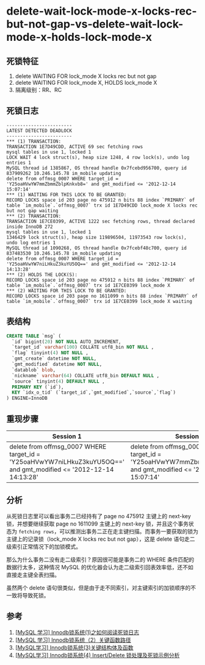 delete-wait-lock-mode-x-locks-rec-but-not-gap-vs-delete-wait-lock-mode-x-holds-lock-mode-x
===

## 死锁特征

1. delete WAITING FOR lock_mode X locks rec but not gap
2. delete WAITING FOR lock_mode X, HOLDS lock_mode X
3. 隔离级别：RR、RC

## 死锁日志

```
------------------------
LATEST DETECTED DEADLOCK
------------------------
*** (1) TRANSACTION:
TRANSACTION 1E7D49CDD, ACTIVE 69 sec fetching rows
mysql tables in use 1, locked 1
LOCK WAIT 4 lock struct(s), heap size 1248, 4 row lock(s), undo log entries 1
MySQL thread id 1385867, OS thread handle 0x7fcebd956700, query id 837909262 10.246.145.78 im_mobile updating
delete from offmsg_0007 WHERE target_id = 'Y25oaHVwYW7mmZbmmZblpKnkvb8=' and gmt_modified <= '2012-12-14 15:07:14'
*** (1) WAITING FOR THIS LOCK TO BE GRANTED:
RECORD LOCKS space id 203 page no 475912 n bits 88 index `PRIMARY` of table `im_mobile`.`offmsg_0007` trx id 1E7D49CDD lock_mode X locks rec but not gap waiting
*** (2) TRANSACTION:
TRANSACTION 1E7CE0399, ACTIVE 1222 sec fetching rows, thread declared inside InnoDB 272
mysql tables in use 1, locked 1
1346429 lock struct(s), heap size 119896504, 11973543 row lock(s), undo log entries 1
MySQL thread id 1090268, OS thread handle 0x7fcebf48c700, query id 837483530 10.246.145.78 im_mobile updating
delete from offmsg_0007 WHERE target_id = 'Y25oaHVwYW7niLHkuZ3kuYU5OQ==' and gmt_modified <= '2012-12-14 14:13:28'
*** (2) HOLDS THE LOCK(S):
RECORD LOCKS space id 203 page no 475912 n bits 88 index `PRIMARY` of table `im_mobile`.`offmsg_0007` trx id 1E7CE0399 lock_mode X
*** (2) WAITING FOR THIS LOCK TO BE GRANTED:
RECORD LOCKS space id 203 page no 1611099 n bits 88 index `PRIMARY` of table `im_mobile`.`offmsg_0007` trx id 1E7CE0399 lock_mode X waiting
```

## 表结构

```sql
CREATE TABLE `msg` (
  `id` bigint(20) NOT NULL AUTO_INCREMENT,
  `target_id` varchar(100) COLLATE utf8_bin NOT NULL ,
  `flag` tinyint(4) NOT NULL ,
  `gmt_create` datetime NOT NULL,
  `gmt_modified` datetime NOT NULL,
  `datablob` blob,
  `nickname` varchar(64) COLLATE utf8_bin DEFAULT NULL ,
  `source` tinyint(4) DEFAULT NULL ,
  PRIMARY KEY (`id`),
  KEY `idx_o_tid` (`target_id`,`gmt_modified`,`source`,`flag`)
) ENGINE=InnoDB
```

## 重现步骤

| Session 1 | Session 2 |
| --------- | --------- |
| delete from offmsg_0007 WHERE target_id = 'Y25oaHVwYW7niLHkuZ3kuYU5OQ==' and gmt_modified <= '2012-12-14 14:13:28' | delete from offmsg_0007 WHERE target_id = 'Y25oaHVwYW7mmZbmmZblpKnkvb8=' and gmt_modified <= '2012-12-14 15:07:14' |

## 分析

从死锁日志里可以看出事务二已经持有了 page no 475912 主键上的 next-key 锁，并想要继续获取 page no 1611099 主键上的 next-key 锁，并且这个事务状态为 `fetching rows`，可以推测出事务二正在走主键扫描。而事务一要获取的锁为主键上的记录锁（lock_mode X locks rec but not gap），这是 delete 语句走二级索引正常情况下的加锁模式。

那么为什么事务二没有走二级索引？原因很可能是事务二的 WHERE 条件匹配的数据行太多，这种情况 MySQL 的优化器会认为走二级索引回表效率低，还不如直接走主键全表扫描。

虽然两个 delete 语句很类似，但是由于走不同索引，对主键索引的加锁顺序的不一致将导致死锁。

## 参考

1. [[MySQL 学习] Innodb锁系统(1)之如何阅读死锁日志](http://mysqllover.com/?p=411)
2. [[MySQL 学习] Innodb锁系统（2）关键函数路径](http://mysqllover.com/?p=416)
3. [[MySQL学习] Innodb锁系统(3)关键结构体及函数](http://mysqllover.com/?p=425)
4. [[MySQL学习] Innodb锁系统(4) Insert/Delete 锁处理及死锁示例分析](http://mysqllover.com/?p=431)
